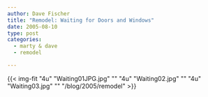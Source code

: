 ```yaml
---
author: Dave Fischer
title: "Remodel: Waiting for Doors and Windows"
date: 2005-08-10
type: post
categories:
  - marty & dave
  - remodel

---
```


<!--more-->

{{< img-fit
    "4u" "Waiting01JPG.jpg" ""
    "4u" "Waiting02.jpg" ""
    "4u" "Waiting03.jpg" ""
    "/blog/2005/remodel" >}}

